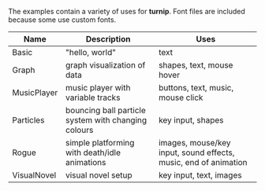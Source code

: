 The examples contain a variety of uses for **turnip**. Font files are included because some use custom fonts.

| Name | Description | Uses |
| -- | -- | -- |
| Basic | "hello, world" | text |
| Graph | graph visualization of data | shapes, text, mouse hover |
| MusicPlayer | music player with variable tracks | buttons, text, music, mouse click |
| Particles | bouncing ball particle system with changing colours | key input, shapes |
| Rogue | simple platforming with death/idle animations | images, mouse/key input, sound effects, music, end of animation |
| VisualNovel | visual novel setup | key input, text, images |
